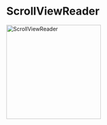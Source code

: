 # ScrollViewReader

<img width="247" alt="ScrollViewReader" src="https://user-images.githubusercontent.com/3993516/127255208-a545b773-11e0-47e1-9c43-ccfd74ed4629.png">
